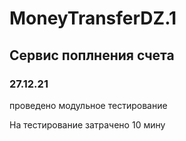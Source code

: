 # MoneyTransferDZ.1

##  Сервис поплнения счета

### 27.12.21 
проведено модульное тестирование

На тестирование затрачено  10 мину

